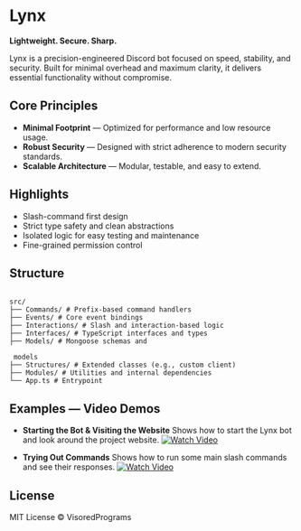 # Lynx

**Lightweight. Secure. Sharp.**

Lynx is a precision-engineered Discord bot focused on speed, stability, and security. Built for minimal overhead and maximum clarity, it delivers essential functionality without compromise.

## Core Principles

- **Minimal Footprint** — Optimized for performance and low resource usage.
- **Robust Security** — Designed with strict adherence to modern security standards.
- **Scalable Architecture** — Modular, testable, and easy to extend.

## Highlights

- Slash-command first design
- Strict type safety and clean abstractions
- Isolated logic for easy testing and maintenance
- Fine-grained permission control

## Structure

```

src/
├── Commands/ # Prefix-based command handlers
├── Events/ # Core event bindings
├── Interactions/ # Slash and interaction-based logic
├── Interfaces/ # TypeScript interfaces and types
├── Models/ # Mongoose schemas and

 models
├── Structures/ # Extended classes (e.g., custom client)
├── Modules/ # Utilities and internal dependencies
└── App.ts # Entrypoint

```


## Examples — Video Demos
- **Starting the Bot & Visiting the Website**
  Shows how to start the Lynx bot and look around the project website. [![Watch Video](https://github.com/user-attachments/assets/c65783c2-9389-4dab-8070-c47ba6be13c5)](https://github.com/user-attachments/assets/c65783c2-9389-4dab-8070-c47ba6be13c5)  

- **Trying Out Commands**
  Shows how to run some main slash commands and see their responses. [![Watch Video](https://github.com/user-attachments/assets/c65783c2-9389-4dab-8070-c47ba6be13c5)](https://github.com/user-attachments/assets/fce95cd1-a83d-4449-be68-80f334f8ff7d)  

## License

MIT License © VisoredPrograms

